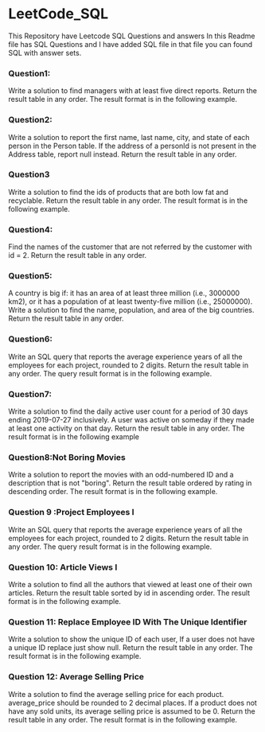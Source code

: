# LeetCode_SQL
This Repository have Leetcode SQL Questions and answers
In this Readme file has SQL Questions and I have added SQL file in that file you can found SQL with answer sets.
### Question1:
Write a solution to find managers with at least five direct reports.
Return the result table in any order.
The result format is in the following example.
### Question2:
Write a solution to report the first name, last name, city, and state of each person in the Person table. If the address of a personId is not present in the Address table, report null instead.
Return the result table in any order.
### Question3
Write a solution to find the ids of products that are both low fat and recyclable.
Return the result table in any order.
The result format is in the following example.
### Question4:
Find the names of the customer that are not referred by the customer with id = 2.
Return the result table in any order.
### Question5:
A country is big if:
it has an area of at least three million (i.e., 3000000 km2), or
it has a population of at least twenty-five million (i.e., 25000000).
Write a solution to find the name, population, and area of the big countries.
Return the result table in any order.
### Question6:
Write an SQL query that reports the average experience years of all the employees for each project, rounded to 2 digits.
Return the result table in any order.
The query result format is in the following example.
### Question7: 
Write a solution to find the daily active user count for a period of 30 days ending 2019-07-27 inclusively. A user was active on someday if they made at least one activity on that day.
Return the result table in any order.
The result format is in the following example
### Question8:Not Boring Movies
Write a solution to report the movies with an odd-numbered ID and a description that is not "boring".
Return the result table ordered by rating in descending order.
The result format is in the following example.
### Question 9 :Project Employees I
Write an SQL query that reports the average experience years of all the employees for each project, rounded to 2 digits.
Return the result table in any order.
The query result format is in the following example.
### Question 10: Article Views I
Write a solution to find all the authors that viewed at least one of their own articles.
Return the result table sorted by id in ascending order.
The result format is in the following example.
### Question 11: Replace Employee ID With The Unique Identifier
Write a solution to show the unique ID of each user, If a user does not have a unique ID replace just show null.
Return the result table in any order.
The result format is in the following example.
### Question 12: Average Selling Price
Write a solution to find the average selling price for each product. average_price should be rounded to 2 decimal places. If a product does not have any sold units, its average selling price is assumed to be 0.
Return the result table in any order.
The result format is in the following example.
